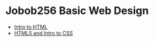 # Jobob256 Basic Web Design





<ul>
    <li><a href="intro_to_html/index.html" target="_blank">Intro to HTML</a></li>
    <li><a href="Intro_to_HTML5_CSS/index.html" target="_blank">HTML5 and Intro to CSS</a></li>
</ul>